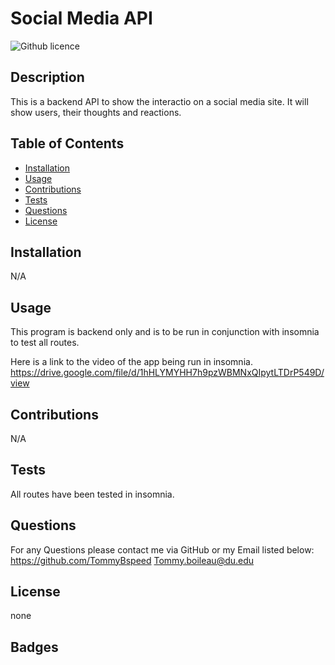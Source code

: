 # Social Media API

![Github licence](http://img.shields.io/badge/license-none-success.svg)

## Description

This is a backend API to show the interactio on a social media site. It will show users, their thoughts and reactions.

## Table of Contents

- [Installation](#installation)
- [Usage](#usage)
- [Contributions](#contributions)
- [Tests](#tests)
- [Questions](#questions)
- [License](#license)

## Installation

N/A

## Usage

This program is backend only and is to be run in conjunction with insomnia to test all routes.

Here is a link to the video of the app being run in insomnia.
https://drive.google.com/file/d/1hHLYMYHH7h9pzWBMNxQIpytLTDrP549D/view

## Contributions

N/A

## Tests

All routes have been tested in insomnia.

## Questions

For any Questions please contact me via GitHub or my Email listed below:
https://github.com/TommyBspeed
Tommy.boileau@du.edu

## License

none

## Badges
